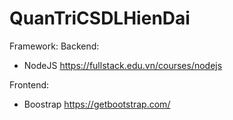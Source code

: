 # QuanTriCSDLHienDai

Framework: 
Backend:
- NodeJS
https://fullstack.edu.vn/courses/nodejs

Frontend:
- Boostrap
https://getbootstrap.com/
